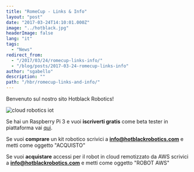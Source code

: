```yaml
---
title: "RomeCup - Links & Info"
layout: "post"
date: "2017-03-24T14:10:01.000Z"
image: "../hotblack.jpg"
headerImage: false
lang: "it"
tags:
  - "News"
redirect_from:
  - "/2017/03/24/romecup-links-info/"
  - "/blog/posts/2017-03-24-romecup-links-info"
author: "sgabello"
description: ""
path: "/hbr/romecup-links-and-info/"
---
```


Benvenuto sul nostro sito Hotblack Robotics!

![cloud robotics iot](./InternetDeiRobot.svg)

Se hai un Raspberry Pi 3 e vuoi **iscriverti gratis** come beta tester in piattaforma vai [qui](http://cloud.hotblackrobotics.com/register).

Se vuoi **comprare** un kit robotico scrivici a **info@hotblackrobotics.com** e metti come oggetto "ACQUISTO"

Se vuoi **acquistare** accessi per il robot in cloud remotizzato da AWS scrivici a **info@hotblackrobotics.com** e metti come oggetto "ROBOT AWS"

